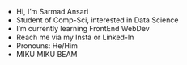 - Hi, I’m Sarmad Ansari
- Student of Comp-Sci, interested in Data Science 
- I’m currently learning FrontEnd WebDev
- Reach me via my Insta or Linked-In
- Pronouns: He/Him
- MIKU MIKU BEAM

<!---
DerAnsari/DerAnsari is a ✨ special ✨ repository because its `README.md` (this file) appears on your GitHub profile.
You can click the Preview link to take a look at your changes.
--->
